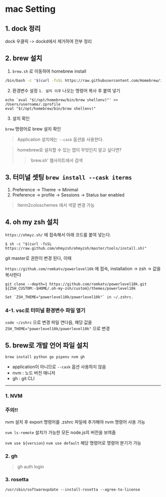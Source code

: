 # mac Setting

## **1. dock 정리**

dock 우클릭 -> dockd에서 제거하여 전부 정리

## **2. brew 설치**

1. `brew.sh` 로 이동하여 homebrew install



```sh
/bin/bash -c "$(curl -fsSL https://raw.githubusercontent.com/Homebrew/install/HEAD/install.sh)"
```

2. 환경변수 설정
`1. 설치 이후` 나오는 명령어 복사 후 붙여 넣기

```
echo `eval "$(/opt/homebrew/bin/brew shellenv)"' >> /Users/username/.zprofile
eval "$(/opt/homebrew/bin/brew shellenv)"
```

3. 설치 확인

`brew` 명령어로 brew 설치 확인


> Application 설치에는 `--cask` 옵션을 사용한다.

> homebrew로 설치할 수 있는 앱이 무엇인지 알고 싶다면?
>> `brew.sh' 웹사이트에서 검색


## **3. 터미널 셋팅 `brew install --cask iterms`**

1. Preference -> Theme -> Minimal
2. Preference -> profile -> Sessions -> Status bar enabled

> Iterm2coloschemes 에서 색깔 변경 가능
 

## **4. oh my zsh 설치**


`https://ohmyz.sh/` 에 접속해서 아래 코드를 붙여 넣는다.
```
$ sh -c "$(curl -fsSL https://raw.github.com/ohmyzsh/ohmyzsh/master/tools/install.sh)"
```

git master로 권한이 변경 된다, 이때

`https://github.com/romkatv/powerlevel10k` 에 접속,
installation -> zsh -> 값을 복사한다


```
git clone --depth=1 https://github.com/romkatv/powerlevel10k.git ${ZSH_CUSTOM:-$HOME/.oh-my-zsh/custom}/themes/powerlevel10k
```

```
Set `ZSH_THEME="powerlevel10k/powerlevel10k"` in ~/.zshrc.
```

### 4-1. vsc로 터미널 환경변수 파일 열기

`code ~/zshrc` 으로 변경 파일 연다음,
해당 값을 `ZSH_THEME="powerlevel10k/powerlevel10k"` 으로 변경



## **5. brew로 개발 언어 파일 설치**

```
brew install python go pipenv nvm gh
```

* application이 아니므로 `--cask` 옵션 사용하지 않음
* nvm : 노드 버전 매니저
* gh : git CLI 

----

### 1. NVM

### **주의!!**
nvm 설치 후 export 명령어를 .zshrc 파일에 추가해야 nvm 명령어 사용 가능

`nvm ls-remote` 설치가 가능한 모든 node.js의 버전을 보여줌

`nvm use ${version}`
`nvm use default`
해당 명령어로 명령어 분기가 가능

### 2. gh

> gh auth login


### 3. rosetta

```
/usr/sbin/softwareupdate --install-rosetta --agree-to-license
```














